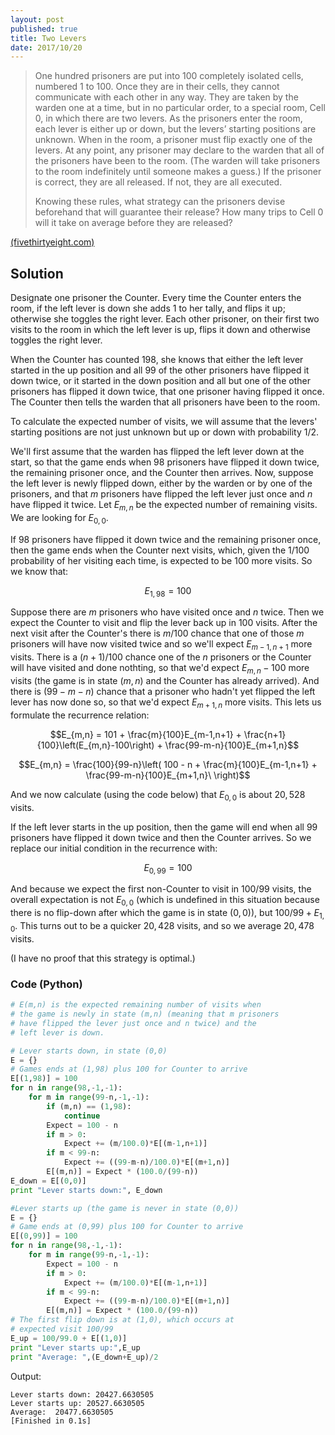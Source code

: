 ```yaml
---
layout: post
published: true
title: Two Levers
date: 2017/10/20
---
```


>One hundred prisoners are put into 100 completely isolated cells, numbered 1 to 100. Once they are in their cells, they cannot communicate with each other in any way. They are taken by the warden one at a time, but in no particular order, to a special room, Cell 0, in which there are two levers. As the prisoners enter the room, each lever is either up or down, but the levers’ starting positions are unknown. When in the room, a prisoner must flip exactly one of the levers. At any point, any prisoner may declare to the warden that all of the prisoners have been to the room. (The warden will take prisoners to the room indefinitely until someone makes a guess.) If the prisoner is correct, they are all released. If not, they are all executed.
>
>Knowing these rules, what strategy can the prisoners devise beforehand that will guarantee their release? How many trips to Cell 0 will it take on average before they are released?

<!--more-->

[(fivethirtyeight.com)](https://fivethirtyeight.com/features/can-you-please-the-oracle-can-you-escape-the-prison/)

## Solution

Designate one prisoner the Counter. Every time the Counter enters the room, if the left lever is down she adds $1$ to her tally, and flips it up; otherwise she toggles the right lever. Each other prisoner, on their first two visits to the room in which the left lever is up, flips it down and otherwise toggles the right lever.

When the Counter has counted $198$, she knows that either the left lever started in the up position and all $99$ of the other prisoners have flipped it down twice, or it started in the down position and all but one of the other prisoners has flipped it down twice, that one prisoner having flipped it once. The Counter then tells the warden that all prisoners have been to the room.

To calculate the expected number of visits, we will assume that the levers' starting positions are not just unknown but up or down with probability $1/2$.

We'll first assume that the warden has flipped the left lever down at the start, so that the game ends when $98$ prisoners have flipped it down twice, the remaining prisoner once, and the Counter then arrives.  Now, suppose the left lever is newly flipped down, either by the warden or by one of the prisoners, and that $m$ prisoners have flipped the left lever just once and $n$ have flipped it twice. Let $E_{m,n}$ be the expected number of remaining visits. We are looking for $E_{0,0}$.  

If $98$ prisoners have flipped it down twice and the remaining prisoner once, then the game ends when the Counter next visits, which, given the $1/100$ probability of her visiting each time, is expected to be $100$ more visits. So we know that:

$$E_{1,98} = 100$$

Suppose there are $m$ prisoners who have visited once and $n$ twice. Then we expect the Counter to visit and flip the lever back up in $100$ visits. After the next visit after the Counter's there is $m/100$ chance that one of those $m$ prisoners will have now visited twice and so we'll expect $E_{m-1,n+1}$ more visits. There is a $(n+1)/100$ chance one of the $n$ prisoners or the Counter will have visited and done nothting, so that we'd expect $E_{m,n}-100$ more visits (the game is in state $(m,n)$ and the Counter has already arrived). And there is $(99-m-n)$ chance that a prisoner who hadn't yet flipped the left lever has now done so, so that we'd expect $E_{m+1,n}$ more visits. This lets us formulate the recurrence relation:

$$E_{m,n} = 101 + \frac{m}{100}E_{m-1,n+1} +
\frac{n+1}{100}\left(E_{m,n}-100\right) + 
\frac{99-m-n}{100}E_{m+1,n}$$

$$E_{m,n} = \frac{100}{99-n}\left(
100 - n + \frac{m}{100}E_{m-1,n+1} +
\frac{99-m-n}{100}E_{m+1,n}\
\right)$$

And we now calculate (using the code below) that $E_{0,0}$ is about $20,528$ visits.

If the left lever starts in the up position, then the game will end when all $99$ prisoners have flipped it down twice and then the Counter arrives. So we replace our initial condition in the recurrence with:

$$E_{0,99} = 100$$

And because we expect the first non-Counter to visit in $100/99$ visits, the overall expectation is not $E_{0,0}$ (which is undefined in this situation because there is no flip-down after which the game is in state $(0,0)$), but $100/99 + E_{1,0}$.  This turns out to be a quicker $20,428$ visits, and so we average $20,478$ visits.

(I have no proof that this strategy is optimal.)

### Code (Python)

```python
# E(m,n) is the expected remaining number of visits when
# the game is newly in state (m,n) (meaning that m prisoners
# have flipped the lever just once and n twice) and the
# left lever is down.

# Lever starts down, in state (0,0)
E = {}
# Games ends at (1,98) plus 100 for Counter to arrive
E[(1,98)] = 100
for n in range(98,-1,-1):
	for m in range(99-n,-1,-1):
		if (m,n) == (1,98):
			continue
		Expect = 100 - n
		if m > 0:
			Expect += (m/100.0)*E[(m-1,n+1)]
		if m < 99-n:
			Expect += ((99-m-n)/100.0)*E[(m+1,n)]
		E[(m,n)] = Expect * (100.0/(99-n))
E_down = E[(0,0)]
print "Lever starts down:", E_down

#Lever starts up (the game is never in state (0,0))
E = {}
# Game ends at (0,99) plus 100 for Counter to arrive
E[(0,99)] = 100
for n in range(98,-1,-1):
	for m in range(99-n,-1,-1):
		Expect = 100 - n
		if m > 0:
			Expect += (m/100.0)*E[(m-1,n+1)]
		if m < 99-n:
			Expect += ((99-m-n)/100.0)*E[(m+1,n)]
		E[(m,n)] = Expect * (100.0/(99-n))
# The first flip down is at (1,0), which occurs at 
# expected visit 100/99
E_up = 100/99.0 + E[(1,0)]
print "Lever starts up:",E_up
print "Average: ",(E_down+E_up)/2
```
Output:
```
Lever starts down: 20427.6630505
Lever starts up: 20527.6630505
Average:  20477.6630505
[Finished in 0.1s]
```

<br>
